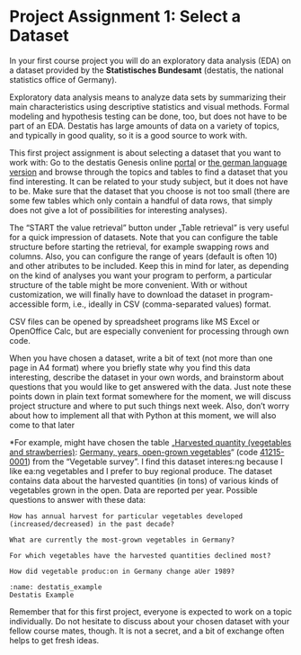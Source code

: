 # Project Assignment 1: Select a Dataset

In your first course project you will do an exploratory data analysis (EDA) on a dataset provided by the **Statistisches Bundesamt** (destatis, the national statistics office of Germany).

Exploratory data analysis means to analyze data sets by summarizing their main characteristics using descriptive statistics and visual methods. 
Formal modeling and hypothesis testing can be done, too, but does not have to be part of an EDA. Destatis has large amounts of data on a variety of topics, and typically in good quality, so it is a good
source to work with.

This first project assignment is about selecting a dataset that you want to work with: 
Go to the destatis Genesis online [portal](https://www-genesis.destatis.de/genesis/online/data?operation=sprachwechsel&language=en) or [the german language version](https://www-genesis.destatis.de/genesis/online) and browse through the topics and tables to find a dataset that you find interesting. 
It can be related to your study subject, but it does not have to be. Make sure that the dataset that you choose is not too small (there are some few tables which only contain a handful of data rows, that simply does not give a lot of possibilities for interesting analyses).

The “START the value retrieval” button under „Table retrieval” is very useful for a quick impression of datasets. Note that you can configure the table structure before starting the
retrieval, for example swapping rows and columns. Also, you can configure the range of years (default is often 10) and other atributes to be included. Keep this in mind for later, as
depending on the kind of analyses you want your program to perform, a particular structure of the table might be more convenient. With or without customization, we will finally have
to download the dataset in program-accessible form, i.e., ideally in CSV (comma-separated values) format. 

CSV files can be opened by spreadsheet programs like MS Excel or OpenOffice Calc, but are especially convenient for processing through own code.

When you have chosen a dataset, write a bit of text (not more than one page in A4 format) where you briefly state why you find this data interesting, describe the dataset in your own
words, and brainstorm about questions that you would like to get answered with the data. Just note these points down in plain text format somewhere for the moment, we will discuss
project structure and where to put such things next week. Also, don’t worry about how to implement all that with Python at this moment, we will also come to that later


*For example, might have chosen the table „[Harvested quantity (vegetables and strawberries)](https://www-genesis.destatis.de/genesis/online?operation=table&code=41215-0001&bypass=true&levelindex=1&levelid=1682331849908#abreadcrumb): [Germany, years, open-grown vegetables](https://www-genesis.destatis.de/genesis/online?operation=table&code=41215-0001&bypass=true&levelindex=1&levelid=1682331849908#abreadcrumb)“ (code [41215-0001](https://www-genesis.destatis.de/genesis/online?operation=table&code=41215-0001&bypass=true&levelindex=1&levelid=1682331849908#abreadcrumb)) from the “Vegetable survey”. I find this dataset interes:ng because I like ea:ng vegetables and I prefer to buy regional produce. The dataset contains data about the harvested quantities (in tons) of various kinds of vegetables grown in the open. Data are reported per year. Possible questions to answer with these data: 

`How has annual harvest for particular vegetables developed (increased/decreased) in the past decade?` 

`What are currently the most-grown vegetables in Germany?` 

`For which vegetables have the harvested quantities declined most?`

`How did vegetable produc:on in Germany change aUer 1989?`

```{figure} ../figures/course_project/destatis.png
:name: destatis_example
Destatis Example
```

Remember that for this first project, everyone is expected to work on a topic individually. Do not hesitate to discuss about your chosen dataset with your fellow course mates, though. It is not a secret, and a bit of exchange often helps to get fresh ideas.

